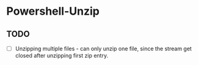 Powershell-Unzip
==================
## TODO
- [ ] Unzipping multiple files - can only unzip one file, since the stream get closed after unzipping first zip entry.
